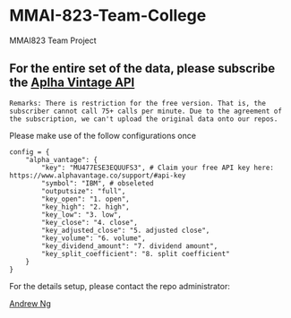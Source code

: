 # MMAI-823-Team-College
MMAI823 Team Project

## For the entire set of the data, please subscribe the [Aplha Vintage API](https://www.alphavantage.co/)

`
Remarks: There is restriction for the free version. That is, the subscriber cannot call 75+ calls per minute.
Due to the agreement of the subscription, we can't upload the original data onto our repos.
`

Please make use of the follow configurations once

```
config = {
    "alpha_vantage": {
        "key": "MU477ESE3EQUUFS3", # Claim your free API key here: https://www.alphavantage.co/support/#api-key
        "symbol": "IBM", # obseleted
        "outputsize": "full",
        "key_open": "1. open",
        "key_high": "2. high",
        "key_low": "3. low",
        "key_close": "4. close",
        "key_adjusted_close": "5. adjusted close",
        "key_volume": "6. volume",
        "key_dividend_amount": "7. dividend amount",
        "key_split_coefficient": "8. split coefficient"
    }
}
```

For the details setup, please contact the repo administrator: 

[Andrew Ng](21khn@queensu.ca)
